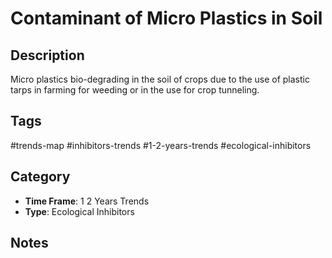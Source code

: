 # Contaminant of Micro Plastics in Soil

## Description
Micro plastics bio-degrading in the soil of crops due to the use of plastic tarps in farming for weeding or in the use for crop tunneling.

## Tags
#trends-map #inhibitors-trends #1-2-years-trends #ecological-inhibitors

## Category
- **Time Frame**: 1 2 Years Trends
- **Type**: Ecological Inhibitors

## Notes
<!-- Add your notes here -->
